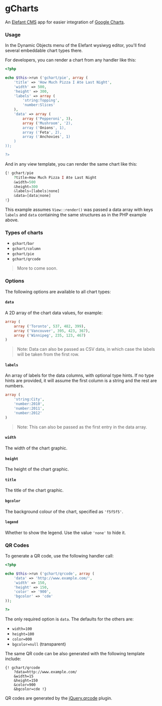 # gCharts

An [Elefant CMS](http://www.elefantcms.com/) app for easier integration of
[Google Charts](https://developers.google.com/chart/).

### Usage

In the Dynamic Objects menu of the Elefant wysiwyg editor, you'll find
several embeddable chart types there.

For developers, you can render a chart from any handler like this:

```php
<?php

echo $this->run ('gchart/pie', array (
	'title' => 'How Much Pizza I Ate Last Night',
	'width' => 500,
	'height' => 300,
	'labels' => array (
		'string:Topping',
		'number:Slices'
	),
	'data' => array (
		array ('Pepperoni', 3),
		array ('Mushroom', '2),
		array ('Onions', 1),
		array ('Feta', 2),
		array ('Anchovies', 1)
	)
));

?>
```

And in any view template, you can render the same chart like this:

```php
{! gchart/pie
	?title=How Much Pizza I Ate Last Night
	&width=500
	&height=300
	&labels=[labels|none]
	&data=[data|none]
!}
```

This example assumes `View::render()` was passed a data array with keys
`labels` and `data` containing the same structures as in the PHP example
above.

### Types of charts

* `gchart/bar`
* `gchart/column`
* `gchart/pie`
* `gchart/qrcode`

> More to come soon.

### Options

The following options are available to all chart types:

#### `data`

A 2D array of the chart data values, for example:

```php
array (
	array ('Toronto', 537, 482, 399),
	array ('Vancouver', 395, 423, 367),
	array ('Winnipeg', 235, 123, 467)
)
```

> Note: Data can also be passed as CSV data, in which case the labels
> will be taken from the first row.

#### `labels`

An array of labels for the data columns, with optional type hints. If
no type hints are provided, it will assume the first column is a string
and the rest are numbers.

```php
array (
	'string:City',
	'number:2010',
	'number:2011',
	'number:2012'
)
```

> Note: This can also be passed as the first entry in the data array.

#### `width`

The width of the chart graphic.

#### `height`

The height of the chart graphic.

#### `title`

The title of the chart graphic.

#### `bgcolor`

The background colour of the chart, specified as `'f5f5f5'`.

#### `legend`

Whether to show the legend. Use the value `'none'` to hide it.

### QR Codes

To generate a QR code, use the following handler call:

```php
<?php

echo $this->run ('gchart/qrcode', array (
	'data' => 'http://www.example.com/',
	'width' => 150,
	'height' => 150,
	'color' => '900',
	'bgcolor' => 'cde'
));

?>
```

The only required option is `data`. The defaults for the others are:

* `width=100`
* `height=100`
* `color=000`
* `bgcolor=null` (transparent)

The same QR code can be also generated with the following template include:

```
{! gchart/qrcode
	?data=http://www.example.com/
	&width=15
	&height=150
	&color=900
	&bgcolor=cde !}
```

QR codes are generated by the [jQuery.qrcode](http://larsjung.de/qrcode/) plugin.
